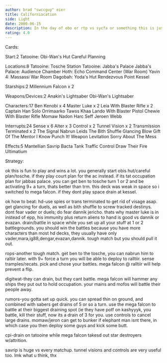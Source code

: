 ```yaml
---
author: brad "swccguy" eier
title: Californiacation
side: Light
date: 2000-06-15
description: In the day of ebo or rtp vs sycfa or something this is just a laid back mains deck that wins a lot, is fun to play, and isnt that complicated to set up.
rating: 4.0
---
```

Cards: 

Start:2
Tatooine: Obi-Wan's Hut
Careful Planning

Locations:8
Tatooine: Tosche Station
Tatooine: Jabba's Palace
Jabba's Palace: Audience Chamber
Hoth: Echo Command Center (War Room)
Yavin 4: Massassi War Room
Dagobah: Yoda's Hut
Rendezvous Point
Kessel

Starships:2
Millennium Falcon x 2

Weapons/Devices:2
Anakin's Lightsaber
Obi-Wan's Lightsaber

Characters:17
Ben Kenobi x 4
Master Luke x 2
Leia With Blaster Rifle x 2
Captain Han Solo
Orrimaarko
Tawss Khaa
Lando With Blaster Pistol
Chewie With Blaster Rifle
Momaw Nadon
Harc Seff
Jeroen Webb

Interrupts:24
Sense x 6
Alter x 3
Control x 2
Tunnel Vision x 2
Transmission Terminated x 2
The Signal
Nabrun Leids
The Bith Shuffle
Glancing Blow
Gift Of The Mentor
I Know
Punch It!
Weapon Levitation
Sorry About The Mess

Effects:5
Mantellian Savrip
Bacta Tank
Traffic Control
Draw Their Fire
Ultimatium


Strategy: 

ok this is fun to play and wins a lot. you generally start obis hut/careful plan/tosche. if they play court plan for the ac instead. if its tat occupation plan for jabbas palace.
you can get ben to tosche turn 1 or 2 and be activating 9+ a turn, thats better than trm.
this deck was weak in space so i switched to mega falcon. if they dont play space drain at kessel.

ok how to beat:
hd-use spies or trans terminated to get rid of visage asap. get glancing for duels, as well as bith shuffle to screw tracked destinys. dont fear vader or duels; do fear dannik jericho. thats why master luke is in instead of epp, his immunity plus return aliens to hand is good vs dannik or evazan. drain/battle in space while you set up all your stuff at 1 or 2 battlegrounds. you should win the battles because you have more characters than most hd decks, they usually have only vader,mara,ig88,dengar,evazan,dannik. tough match but you should pull it out.

rops-another tough match. get ben to the tosche, you can nabrun him to raltiir later. with 9+ force a turn you will be able to deploy to ralltiir. sense tramples/recats. pick and chose your battles. mega falcon @ ralltiir will help prevent a flip.

digitwat-they can drain, but they cant battle. mega falcon will hammer any ships they put out to hold occupation. your mains and mofos will battle their people away.

rumors-you gotta set up quick. you can spread thin on ground, and combined with sabers get drains of 5 or so a turn. use the mega falcon to battle at their biggest draining spot (ie they have potf on kashyyyk, you battle, kill their stuff, now its a drain of 3 for you. use controls to cancel large drains. momaw/jeron can get to bunker if elephant man isnt there, in which case you then deploy some guys and kick some butt.

cpi-drain on tatooine while mega falcon takesd out star destroyers w/attrition.

savrip is huge vs every matchup. tunnel visions and controls are very useful too.
lmk what u think, thx


